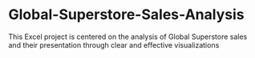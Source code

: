 # Global-Superstore-Sales-Analysis
This Excel project is centered on the analysis of Global Superstore sales and their presentation through clear and effective visualizations
